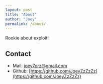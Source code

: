 ```yaml
---
layout: post
title: "About"
author: "Joey"
permalink: /about/
---
```


Rookie about exploit!

## Contact
+ Mail: joey7orz@gmail.com
+ Github: [https://github.com/JoeyZzZzZz](https://github.com/JoeyZzZzZz)

